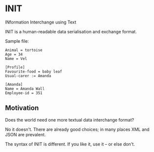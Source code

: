 # INIT
INformation Interchange using Text

INIT is a human-readable data serialisation and exchange format. 

Sample file:

~~~
Animal = tortoise
Age = 34
Name = Vel

[Profile]
Favourite-food = baby leaf
Usual-carer := Amanda

[Amanda]
Name = Amanda Wall
Employee-id = 351
~~~

## Motivation 

Does the world need one more textual data interchange format?

No it doesn't. There are already good choices; in many places XML and JSON are prevalent. 

The syntax of INIT is different. If you like it, use it – or else don't. 
